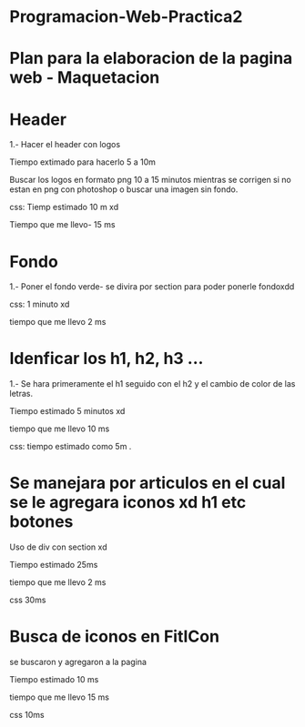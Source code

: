 # Programacion-Web-Practica2

# Plan para la elaboracion de la pagina web - Maquetacion 

# Header 

1.- Hacer el header con logos 

Tiempo extimado para hacerlo  5 a 10m

Buscar los logos en formato png 10 a 15 minutos mientras se corrigen si no estan en png con photoshop o buscar una imagen sin fondo.

css: Tiemp estimado 10 m xd

Tiempo que me llevo- 15 ms

# Fondo
 1.- Poner el fondo verde- se divira por section para poder ponerle fondoxdd

css: 1 minuto xd

tiempo que me llevo 2 ms

# Idenficar los h1, h2, h3 ...


1.- Se hara primeramente el h1 seguido con el h2  y el cambio de color de las letras. 

Tiempo estimado 5 minutos xd 

tiempo que me llevo 10 ms


css: tiempo estimado como 5m .

# Se manejara por articulos en el cual se le agregara iconos xd h1 etc botones 

Uso de div con section xd

Tiempo estimado 25ms


tiempo que me llevo 2 ms


css 30ms 

# Busca de iconos en FitICon 
 
 se buscaron y agregaron a la pagina 

 Tiempo estimado 10 ms 

 
tiempo que me llevo 15 ms


 css 10ms 



